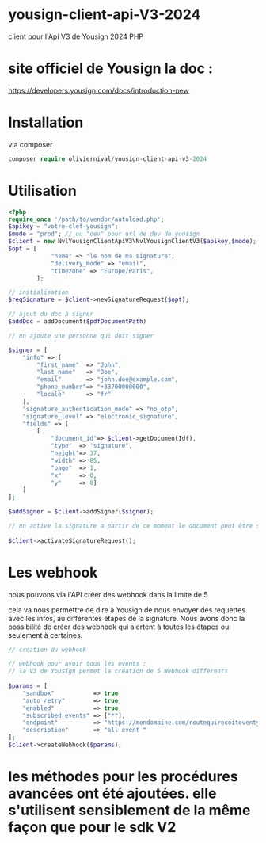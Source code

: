 # yousign-client-api-V3-2024
 client pour l'Api V3 de Yousign 2024 PHP

# site officiel de Yousign la doc :

https://developers.yousign.com/docs/introduction-new

# Installation
via composer
```php 
composer require oliviernival/yousign-client-api-v3-2024
```
# Utilisation

```php
<?php
require_once '/path/to/vendor/autoload.php';
$apikey = "votre-clef-yousign";
$mode = "prod"; // ou "dev" pour url de dev de yousign
$client = new NvlYousignClientApiV3\NvlYousignClientV3($apikey,$mode);
$opt = [
            "name" => "le nom de ma signature",
            "delivery_mode" => "email",
            "timezone" => "Europe/Paris",
        ];

// initialisation        
$reqSignature = $client->newSignatureRequest($opt);

// ajout du doc à signer
$addDoc = addDocument($pdfDocumentPath)

// on ajoute une personne qui doit signer

$signer = [
    "info" => [
        "first_name"  => "John",
        "last_name"   => "Doe",
        "email"       => "john.doe@example.com",
        "phone_number"=> "+33700000000",
        "locale"      => "fr"
    ],
    "signature_authentication_mode" => "no_otp",
    "signature_level" => "electronic_signature",
    "fields" => [
        [
            "document_id"=> $client->getDocumentId(),
            "type"  => "signature",
            "height"=> 37,
            "width" => 85,
            "page"  => 1,
            "x"     => 0,
            "y"     => 0]
    ]
];

$addSigner = $client->addSigner($signer);

// on active la signature a partir de ce moment le document peut être signé par les personnes
        
$client->activateSignatureRequest();
```

# Les webhook

nous pouvons via l'API créer des webhook dans la limite de 5

cela va nous permettre de dire à Yousign de nous envoyer des requettes avec les infos,
au différentes étapes de la signature.
Nous avons donc la possibilité de créer des webhook qui alertent à toutes les étapes ou seulement à certaines.

```php
// création du webhook

// webhook pour avoir tous les events :
// la V3 de Yousign permet la création de 5 Webhook differents
        
$params = [
    "sandbox"           => true,
    "auto_retry"        => true,
    "enabled"           => true,
    "subscribed_events" => ["*"],
    "endpoint"          => "https://mondomaine.com/routequirecoiteventyousign",
    "description"       => "all event "
];
$client->createWebhook($params);

```

# les méthodes pour les procédures avancées ont été ajoutées. elle s'utilisent sensiblement de la même façon que pour le sdk V2